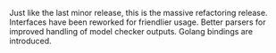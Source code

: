Just like the last minor release, this is the massive refactoring release.
Interfaces have been reworked for friendlier usage.
Better parsers for improved handling of model checker outputs.
Golang bindings are introduced.